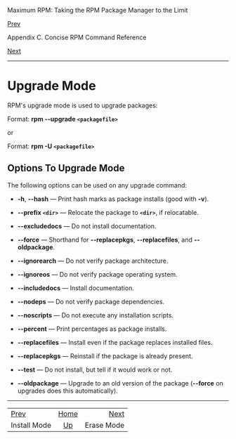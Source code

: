<div class="NAVHEADER">

Maximum RPM: Taking the RPM Package Manager to the Limit

</div>

[Prev](s1-rpm-commands-install-mode.md)

Appendix C. Concise RPM Command Reference

[Next](s1-rpm-commands-erase-mode.md)

-----

<div class="sect1">

# <span id="s1-rpm-commands-upgrade-mode">Upgrade Mode</span>

RPM's upgrade mode is used to upgrade packages:

Format: **rpm --upgrade `<packagefile>`**

or

Format: **rpm -U `<packagefile>`**

<div class="sect2">

## <span id="s2-rpm-commands-upgrade-options">Options To Upgrade Mode</span>

The following options can be used on any upgrade command:

  - **-h**, **--hash** — Print hash marks as package installs (good with
    **-v**).

  - **--prefix `<dir>`** — Relocate the package to **`<dir>`**, if
    relocatable.

  - **--excludedocs** — Do not install documentation.

  - **--force** — Shorthand for **--replacepkgs**, **--replacefiles**,
    and **--oldpackage**.

  - **--ignorearch** — Do not verify package architecture.

  - **--ignoreos** — Do not verify package operating system.

  - **--includedocs** — Install documentation.

  - **--nodeps** — Do not verify package dependencies.

  - **--noscripts** — Do not execute any installation scripts.

  - **--percent** — Print percentages as package installs.

  - **--replacefiles** — Install even if the package replaces installed
    files.

  - **--replacepkgs** — Reinstall if the package is already present.

  - **--test** — Do not install, but tell if it would work or not.

  - **--oldpackage** — Upgrade to an old version of the package
    (**--force** on upgrades does this automatically).

</div>

</div>

<div class="NAVFOOTER">

-----

|                                           |                            |                                         |
| :---------------------------------------- | :------------------------: | --------------------------------------: |
| [Prev](s1-rpm-commands-install-mode.md) |     [Home](index.md)     | [Next](s1-rpm-commands-erase-mode.md) |
| Install Mode                              | [Up](ch-rpm-commands.md) |                              Erase Mode |

</div>
